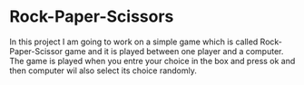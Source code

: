 # Rock-Paper-Scissors

In this project I am going to work on a simple game which is called Rock-Paper-Scissor game and it is played between one player and a computer. The game is played when you entre your choice in the box and press ok and then computer wil also select its choice randomly.